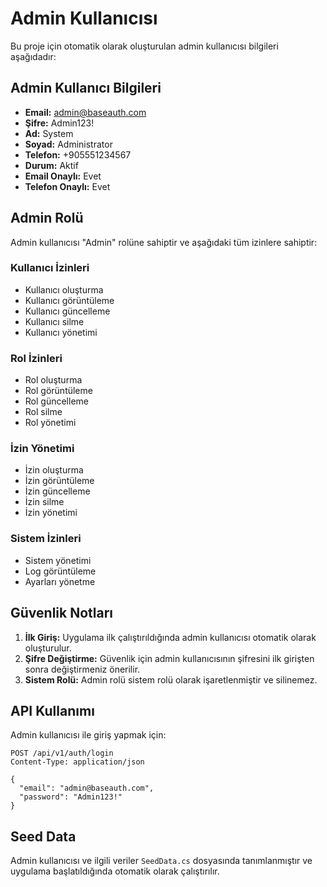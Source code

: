 # Admin Kullanıcısı

Bu proje için otomatik olarak oluşturulan admin kullanıcısı bilgileri aşağıdadır:

## Admin Kullanıcı Bilgileri

- **Email:** admin@baseauth.com
- **Şifre:** Admin123!
- **Ad:** System
- **Soyad:** Administrator
- **Telefon:** +905551234567
- **Durum:** Aktif
- **Email Onaylı:** Evet
- **Telefon Onaylı:** Evet

## Admin Rolü

Admin kullanıcısı "Admin" rolüne sahiptir ve aşağıdaki tüm izinlere sahiptir:

### Kullanıcı İzinleri
- Kullanıcı oluşturma
- Kullanıcı görüntüleme
- Kullanıcı güncelleme
- Kullanıcı silme
- Kullanıcı yönetimi

### Rol İzinleri
- Rol oluşturma
- Rol görüntüleme
- Rol güncelleme
- Rol silme
- Rol yönetimi

### İzin Yönetimi
- İzin oluşturma
- İzin görüntüleme
- İzin güncelleme
- İzin silme
- İzin yönetimi

### Sistem İzinleri
- Sistem yönetimi
- Log görüntüleme
- Ayarları yönetme

## Güvenlik Notları

1. **İlk Giriş:** Uygulama ilk çalıştırıldığında admin kullanıcısı otomatik olarak oluşturulur.
2. **Şifre Değiştirme:** Güvenlik için admin kullanıcısının şifresini ilk girişten sonra değiştirmeniz önerilir.
3. **Sistem Rolü:** Admin rolü sistem rolü olarak işaretlenmiştir ve silinemez.

## API Kullanımı

Admin kullanıcısı ile giriş yapmak için:

```http
POST /api/v1/auth/login
Content-Type: application/json

{
  "email": "admin@baseauth.com",
  "password": "Admin123!"
}
```

## Seed Data

Admin kullanıcısı ve ilgili veriler `SeedData.cs` dosyasında tanımlanmıştır ve uygulama başlatıldığında otomatik olarak çalıştırılır. 
